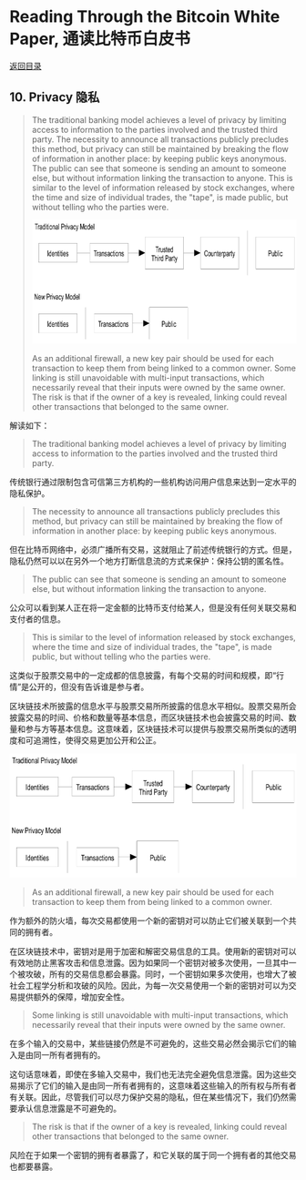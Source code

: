 # Reading Through the Bitcoin White Paper, 通读比特币白皮书

[返回目录](whitepaper.md)

## 10. Privacy 隐私

> The traditional banking model achieves a level of privacy by limiting access to information to the parties involved and the trusted third party. The necessity to announce all transactions publicly precludes this method, but privacy can still be maintained by breaking the flow of information in another place: by keeping public keys anonymous. The public can see that someone is sending an amount to someone else, but without information linking the transaction to anyone. This is similar to the level of information released by stock exchanges, where the time and size of individual trades, the "tape", is made public, but without telling who the parties were.
>
> <a href="http://www.bitcoinpaper.info/wp-content/uploads/2014/02/bitcoin-paper-p6-img1.png"><img loading="lazy" alt="" src="../images/bitcoin-paper-p6-img1-700.png" class="aligncenter size-full" width="700" height="218"></a>
>
> As an additional firewall, a new key pair should be used for each transaction to keep them from being linked to a common owner. Some linking is still unavoidable with multi-input transactions, which necessarily reveal that their inputs were owned by the same owner. The risk is that if the owner of a key is revealed, linking could reveal other transactions that belonged to the same owner.

解读如下：

> The traditional banking model achieves a level of privacy by limiting access to information to the parties involved and the trusted third party. 

传统银行通过限制包含可信第三方机构的一些机构访问用户信息来达到一定水平的隐私保护。

> The necessity to announce all transactions publicly precludes this method, but privacy can still be maintained by breaking the flow of information in another place: by keeping public keys anonymous. 

但在比特币网络中，必须广播所有交易，这就阻止了前述传统银行的方式。但是，隐私仍然可以以在另外一个地方打断信息流的方式来保护：保持公钥的匿名性。

> The public can see that someone is sending an amount to someone else, but without information linking the transaction to anyone. 

公众可以看到某人正在将一定金额的比特币支付给某人，但是没有任何关联交易和支付者的信息。

> This is similar to the level of information released by stock exchanges, where the time and size of individual trades, the "tape", is made public, but without telling who the parties were.

这类似于股票交易中的一定成都的信息披露，有每个交易的时间和规模，即“行情”是公开的，但没有告诉谁是参与者。

区块链技术所披露的信息水平与股票交易所所披露的信息水平相似。股票交易所会披露交易的时间、价格和数量等基本信息，而区块链技术也会披露交易的时间、数量和参与方等基本信息。这意味着，区块链技术可以提供与股票交易所类似的透明度和可追溯性，使得交易更加公开和公正。

<img loading="lazy" alt="" src="../images/bitcoin-paper-p6-img1-700.png" class="aligncenter size-full" width="700" height="218">

> As an additional firewall, a new key pair should be used for each transaction to keep them from being linked to a common owner. 

作为额外的防火墙，每次交易都使用一个新的密钥对可以防止它们被关联到一个共同的拥有者。

在区块链技术中，密钥对是用于加密和解密交易信息的工具。使用新的密钥对可以有效地防止黑客攻击和信息泄露。因为如果同一个密钥对被多次使用，一旦其中一个被攻破，所有的交易信息都会暴露。同时，一个密钥如果多次使用，也增大了被社会工程学分析和攻破的风险。因此，为每一次交易使用一个新的密钥对可以为交易提供额外的保障，增加安全性。

> Some linking is still unavoidable with multi-input transactions, which necessarily reveal that their inputs were owned by the same owner. 

在多个输入的交易中，某些链接仍然是不可避免的，这些交易必然会揭示它们的输入是由同一所有者拥有的。

这句话意味着，即使在多输入交易中，我们也无法完全避免信息泄露。因为这些交易揭示了它们的输入是由同一所有者拥有的，这意味着这些输入的所有权与所有者有关联。因此，尽管我们可以尽力保护交易的隐私，但在某些情况下，我们仍然需要承认信息泄露是不可避免的。

> The risk is that if the owner of a key is revealed, linking could reveal other transactions that belonged to the same owner.

风险在于如果一个密钥的拥有者暴露了，和它关联的属于同一个拥有者的其他交易也都要暴露。